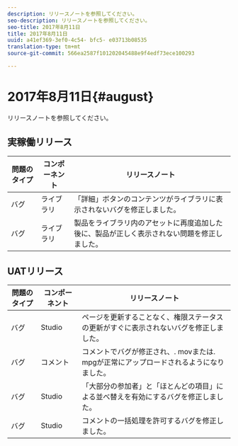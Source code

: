 ```yaml
---
description: リリースノートを参照してください。
seo-description: リリースノートを参照してください。
seo-title: 2017年8月11日
title: 2017年8月11日
uuid: a41ef369-3ef0-4c54- bfc5- e03713b08535
translation-type: tm+mt
source-git-commit: 566ea2587f101202045488e9f4edf73ece100293

---
```



# 2017年8月11日{#august}

リリースノートを参照してください。

## 実稼働リリース

| **問題のタイプ** | **コンポーネント** | **リリースノート** |
|---|---|---|
| バグ | ライブラリ | 「詳細」ボタンのコンテンツがライブラリに表示されないバグを修正しました。 |
| バグ | ライブラリ | 製品をライブラリ内のアセットに再度追加した後に、製品が正しく表示されない問題を修正しました。 |

## UATリリース

| **問題のタイプ** | **コンポーネント** | **リリースノート** |
|---|---|---|
| バグ | Studio | ページを更新することなく、権限ステータスの更新がすぐに表示されないバグを修正しました。 |
| バグ | コメント | コメントでバグが修正され、. movまたは. mpgが正常にアップロードされるようになりました。 |
| バグ | Studio | 「大部分の参加者」と「ほとんどの項目」による並べ替えを有効にするバグを修正しました。 |
| バグ | Studio | コメントの一括処理を許可するバグを修正しました。 |

